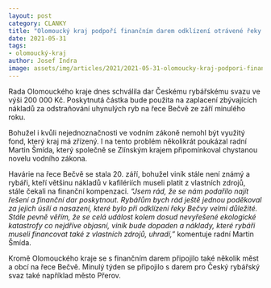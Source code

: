 ```yaml
---
layout: post
category: CLANKY
title: "Olomoucký kraj podpoří finančním darem odklízení otrávené řeky Bečvy"
date: 2021-05-31
tags: 
- olomoucký-kraj
author: Josef Indra
image: assets/img/articles/2021/2021-05-31-olomoucky-kraj-podpori-financnim-darem-odklizeni-otravene-reky-becvy.jpg  #751x422 pixelu
---
```

Rada Olomouckého kraje dnes schválila dar Českému rybářskému svazu ve výši 200 000 Kč. Poskytnutá částka bude použita na zaplacení zbývajících nákladů za odstraňování uhynulých ryb na řece Bečvě ze září minulého roku.  

Bohužel i kvůli nejednoznačnosti ve vodním zákoně nemohl být využitý fond, který kraj má zřízený. I na tento problém několikrát poukázal radní Martin Šmída, který společně se Zlínským krajem připomínkoval chystanou novelu vodního zákona. 

Havárie na řece Bečvě se stala 20. září, bohužel viník stále není známý a rybáři, kteří většinu nákladů v kafilériích museli platit z vlastních zdrojů, stále čekali na finanční kompenzaci. *“Jsem rád, že se nám podařilo najít řešení a finanční dar poskytnout. Rybářům bych rád ještě jednou poděkoval za jejich úsilí a nasazení, které bylo při odklízení řeky Bečvy velmi důležité. Stále pevně věřím, že se celá událost kolem dosud nevyřešené ekologické katastrofy co nejdříve objasní, viník bude dopaden a náklady, které rybáři museli financovat také z vlastních zdrojů, uhradí,”* komentuje radní Martin Šmída. 

Kromě Olomouckého kraje se s finančním darem připojilo také několik měst a obcí na řece Bečvě. Minulý týden se připojilo s darem pro Český rybářský svaz také například město Přerov.
